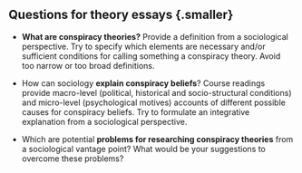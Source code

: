 ## Questions for theory essays {.smaller}

- **What are conspiracy theories?** Provide a definition from a sociological perspective. Try to specify which elements are necessary and/or sufficient conditions for calling something a conspiracy theory. Avoid too narrow or too broad definitions.

- How can sociology **explain conspiracy beliefs**? Course readings provide macro-level (political, historical and socio-structural conditions) and micro-level (psychological motives) accounts of different possible causes for conspiracy beliefs. Try to formulate an integrative explanation from a sociological perspective. 

- Which are potential **problems for researching conspiracy theories** from a sociological vantage point? What would be your suggestions to overcome these problems?